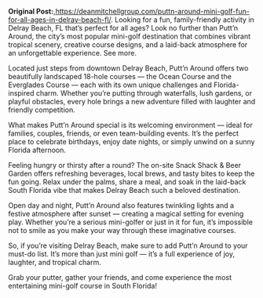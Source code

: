 **Original Post:**,https://deanmitchellgroup.com/puttn-around-mini-golf-fun-for-all-ages-in-delray-beach-fl/.     Looking for a fun, family-friendly activity in Delray Beach, FL that’s perfect
for all ages? Look no further than Putt’n Around, the city’s most popular
mini-golf destination that combines vibrant tropical scenery, creative course
designs, and a laid-back atmosphere for an unforgettable experience. See more.

Located just steps from downtown Delray Beach, Putt’n Around offers two
beautifully landscaped 18-hole courses — the Ocean Course and the Everglades
Course — each with its own unique challenges and Florida-inspired charm.
Whether you’re putting through waterfalls, lush gardens, or playful obstacles,
every hole brings a new adventure filled with laughter and friendly
competition.

What makes Putt’n Around special is its welcoming environment — ideal for
families, couples, friends, or even team-building events. It’s the perfect
place to celebrate birthdays, enjoy date nights, or simply unwind on a sunny
Florida afternoon.

Feeling hungry or thirsty after a round? The on-site Snack Shack & Beer Garden
offers refreshing beverages, local brews, and tasty bites to keep the fun
going. Relax under the palms, share a meal, and soak in the laid-back South
Florida vibe that makes Delray Beach such a beloved destination.

Open day and night, Putt’n Around also features twinkling lights and a festive
atmosphere after sunset — creating a magical setting for evening play. Whether
you’re a serious mini-golfer or just in it for fun, it’s impossible not to
smile as you make your way through these imaginative courses.

So, if you’re visiting Delray Beach, make sure to add Putt’n Around to your
must-do list. It’s more than just mini golf — it’s a full experience of joy,
laughter, and tropical charm.

Grab your putter, gather your friends, and come experience the most
entertaining mini-golf course in South Florida!